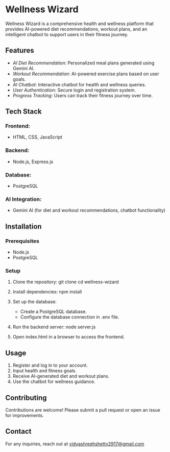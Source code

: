 # Wellness Wizard

Wellness Wizard is a comprehensive health and wellness platform that provides AI-powered diet recommendations, workout plans, and an intelligent chatbot to support users in their fitness journey.

## Features
- *AI Diet Recommendation*: Personalized meal plans generated using Gemini AI.
- *Workout Recommendation*: AI-powered exercise plans based on user goals.
- *AI Chatbot*: Interactive chatbot for health and wellness queries.
- *User Authentication*: Secure login and registration system.
- *Progress Tracking*: Users can track their fitness journey over time.

## Tech Stack
### Frontend:
- HTML, CSS, JavaScript

### Backend:
- Node.js, Express.js

### Database:
- PostgreSQL

### AI Integration:
- Gemini AI (for diet and workout recommendations, chatbot functionality)

## Installation
### Prerequisites
- Node.js
- PostgreSQL

### Setup
1. Clone the repository:
   git clone 
   cd wellness-wizard
   
2. Install dependencies:
   npm install
   
3. Set up the database:
   - Create a PostgreSQL database.
   - Configure the database connection in .env file.
4. Run the backend server:
   node server.js
   
5. Open index.html in a browser to access the frontend.

## Usage
1. Register and log in to your account.
2. Input health and fitness goals.
3. Receive AI-generated diet and workout plans.
4. Use the chatbot for wellness guidance.

## Contributing
Contributions are welcome! Please submit a pull request or open an issue for improvements.

## Contact
For any inquiries, reach out at vidyashreehshetty2917@gmail.com
